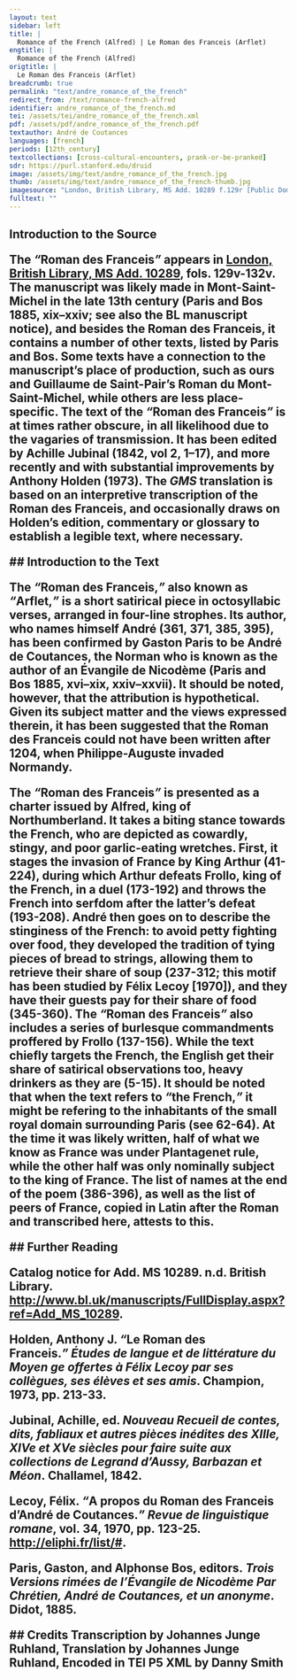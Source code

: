 ```yaml
---
layout: text
sidebar: left
title: |
  Romance of the French (Alfred) | Le Roman des Franceis (Arflet)
engtitle: |
  Romance of the French (Alfred)
origtitle: |
  Le Roman des Franceis (Arflet)
breadcrumb: true
permalink: "text/andre_romance_of_the_french"
redirect_from: /text/romance-french-alfred
identifier: andre_romance_of_the_french.md
tei: /assets/tei/andre_romance_of_the_french.xml
pdf: /assets/pdf/andre_romance_of_the_french.pdf
textauthor: André de Coutances
languages: [french]
periods: [12th_century]
textcollections: [cross-cultural-encounters, prank-or-be-pranked]
sdr: https://purl.stanford.edu/druid 
image: /assets/img/text/andre_romance_of_the_french.jpg
thumb: /assets/img/text/andre_romance_of_the_french-thumb.jpg
imagesource: "London, British Library, MS Add. 10289 f.129r [Public Domain]"
fulltext: ""
---
```

 

## Introduction to the Source <p>The <em>“</em>Roman des Franceis<em>”</em> appears in <a href="http://www.bl.uk/manuscripts/FullDisplay.aspx?ref=Add_MS_10289">London, British Library, MS Add. 10289</a>, fols. 129v-132v. The manuscript was likely made in Mont-Saint-Michel in the late 13th century (Paris and Bos 1885, xix–xxiv; see also the BL manuscript notice), and besides the Roman des Franceis, it contains a number of other texts, listed by Paris and Bos. Some texts have a connection to the manuscript’s place of production, such as ours and Guillaume de Saint-Pair’s Roman du Mont-Saint-Michel, while others are less place-specific. The text of the <em>“</em>Roman des Franceis<em>”</em> is at times rather obscure, in all likelihood due to the vagaries of transmission. It has been edited by Achille Jubinal (1842, vol 2, 1–17), and more recently and with substantial improvements by Anthony Holden (1973). The <em>GMS</em> translation is based on an interpretive transcription of the Roman des Franceis, and occasionally draws on Holden’s edition, commentary or glossary to establish a legible text, where necessary.</p> ## Introduction to the Text <p dir="ltr" id="docs-internal-guid-041f347f-7fff-46a0-8b5a-4b04fbad12bc">The <em>“</em>Roman des Franceis,<em>”</em> also known as <em>“</em>Arflet,<em>”</em> is a short satirical piece in octosyllabic verses, arranged in four-line strophes. Its author, who names himself André (361, 371, 385, 395), has been confirmed by Gaston Paris to be André de Coutances, the Norman who is known as the author of an Évangile de Nicodème (Paris and Bos 1885, xvi–xix, xxiv–xxvii). It should be noted, however, that the attribution is hypothetical. Given its subject matter and the views expressed therein, it has been suggested that the Roman des Franceis could not have been written after 1204, when Philippe-Auguste invaded Normandy. </p> <p>The <em>“</em>Roman des Franceis<em>”</em> is presented as a charter issued by Alfred, king of Northumberland. It takes a biting stance towards the French, who are depicted as cowardly, stingy, and poor garlic-eating wretches. First, it stages the invasion of France by King Arthur (41-224), during which Arthur defeats Frollo, king of the French, in a duel (173-192) and throws the French into serfdom after the latter’s defeat (193-208). André then goes on to describe the stinginess of the French: to avoid petty fighting over food, they developed the tradition of tying pieces of bread to strings, allowing them to retrieve their share of soup (237-312; this motif has been studied by Félix Lecoy [1970]), and they have their guests pay for their share of food (345-360). The <em>“</em>Roman des Franceis<em>”</em> also includes a series of burlesque commandments proffered by Frollo (137-156). While the text chiefly targets the French, the English get their share of satirical observations too, heavy drinkers as they are (5-15). It should be noted that when the text refers to <em>“</em>the French,<em>”</em> it might be refering to the inhabitants of the small royal domain surrounding Paris (see 62-64). At the time it was likely written, half of what we know as France was under Plantagenet rule, while the other half was only nominally subject to the king of France. The list of names at the end of the poem (386-396), as well as the list of peers of France, copied in Latin after the Roman and transcribed here, attests to this.</p> ## Further Reading <p>Catalog notice for Add. MS 10289. n.d. British Library. <a href="http://www.bl.uk/manuscripts/FullDisplay.aspx?ref=Add_MS_10289">http://www.bl.uk/manuscripts/FullDisplay.aspx?ref=Add_MS_10289</a>.</p> <p>Holden, Anthony J. <em>“</em>Le Roman des Franceis.<em>”</em> <em>Études de langue et de littérature du Moyen ge offertes à Félix Lecoy par ses collègues, ses élèves et ses amis</em>. Champion, 1973, pp. 213-33.</p> <p>Jubinal, Achille, ed. <em>Nouveau Recueil de contes, dits, fabliaux et autres pièces inédites des XIIIe, XIVe et XVe siècles pour faire suite aux collections de Legrand d’Aussy, Barbazan et Méon</em>. Challamel, 1842.</p> <p>Lecoy, Félix. <em>“</em>A propos du Roman des Franceis d’André de Coutances.<em>”</em> <em>Revue de linguistique romane</em>, vol. 34, 1970, pp. 123-25. <a href="http://eliphi.fr/list/#">http://eliphi.fr/list/#</a>.</p> <p>Paris, Gaston, and Alphonse Bos, editors. <em>Trois Versions rimées de l’Évangile de Nicodème Par Chrétien, André de Coutances, et un anonyme</em>. Didot, 1885.</p> ## Credits Transcription by Johannes Junge Ruhland, Translation by Johannes Junge Ruhland, Encoded in TEI P5 XML by Danny Smith

